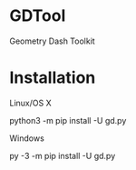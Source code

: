 # GDTool
Geometry Dash Toolkit


# Installation
Linux/OS X

python3 -m pip install -U gd.py

Windows

py -3 -m pip install -U gd.py

